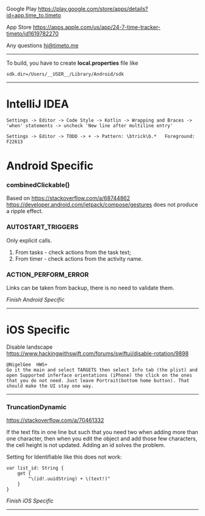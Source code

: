 Google Play https://play.google.com/store/apps/details?id=app.time_to.timeto

App Store https://apps.apple.com/us/app/24-7-time-tracker-timeto/id1619782270

Any questions [hi@timeto.me](mailto:hi@timeto.me?subject=[GitHub]%20Feedback)

---

To build, you have to create  **local.properties** file like

```
sdk.dir=/Users/__USER__/Library/Android/sdk
```

---

# IntelliJ IDEA

`Settings -> Editor -> Code Style -> Kotlin -> Wrapping and Braces -> 'when' statements -> uncheck 'New line after multiline entry'`

`Settings -> Editor -> TODO -> + -> Pattern: \btrick\b.*   Foreground: F22613`

# Android Specific

### combinedClickable()

Based on https://stackoverflow.com/a/68744862
https://developer.android.com/jetpack/compose/gestures does not produce a ripple effect.

### AUTOSTART_TRIGGERS

Only explicit calls.

1. From tasks - check actions from the task text;
2. From timer - check actions from the activity name.

### ACTION_PERFORM_ERROR

Links can be taken from backup, there is no need to validate them.

*Finish Android Specific*

---

# iOS Specific

Disable landscape https://www.hackingwithswift.com/forums/swiftui/disable-rotation/9898

```
@NigelGee  HWS+
Go it the main and select TARGETS then select Info tab (the plist) and open Supported inferface orientations (iPhone) the click on the ones that you do not need. Just leave Portrait(bottom home button). That should make the UI stay one way.
```

---

### TruncationDynamic

https://stackoverflow.com/a/70461332

If the text fits in one line but such that you need two when adding more than one character,
then when you edit the object and add those few characters, the cell height is not updated.
Adding an id solves the problem.

Setting for Identifiable like this does not work:

```
var list_id: String {
    get {
        "\(id!.uuidString) + \(text!)"
    }
}
```

*Finish iOS Specific*

---
